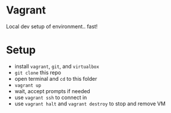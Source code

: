 # Vagrant
Local dev setup of environment.. fast!

# Setup
- install `vagrant`, `git`, and `virtualbox`
- `git clone` this repo
- open terminal and `cd` to this folder
- `vagrant up`
- wait, accept prompts if needed
- use `vagrant ssh` to connect in
- use `vagrant halt` and `vagrant destroy` to stop and remove VM
